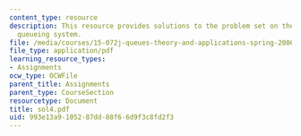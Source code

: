 ```yaml
---
content_type: resource
description: This resource provides solutions to the problem set on the topic G/M/1
  queueing system.
file: /media/courses/15-072j-queues-theory-and-applications-spring-2006/993e13a9105287dd88f66d9f3c8fd2f3_sol4.pdf
file_type: application/pdf
learning_resource_types:
- Assignments
ocw_type: OCWFile
parent_title: Assignments
parent_type: CourseSection
resourcetype: Document
title: sol4.pdf
uid: 993e13a9-1052-87dd-88f6-6d9f3c8fd2f3
---
```

